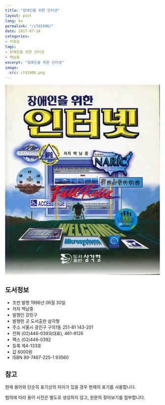```yaml
---
title: "장애인을 위한 인터넷"
layout: post
lang: ko
permalink: "/ifd1996/"
date: 2017-07-14
categories:
- 자료실
tags:
- 장애인을 위한 인터넷
- 백남중
excerpt: "장애인을 위한 인터넷"
image:
  src: ifd1996.png
---
```


![장애인을 위한 인터넷 표지](/assets/img/ifd1996/cover.jpg)

## 도서정보

* 초판 발행 1996년 06월 30일
* 저자 백남중
* 발행인 강민구
* 발행한 곳 도서출판 삼각형
* 주소 서울시 광진구 구의1동 251-81 143-201
* 전화 (02)446-0393(대표), 461-9126
* 팩스 (02)446-0392
* 등록 제4-133호
* 값 6000원
* ISBN 89-7467-225-1 93560

## 참고
현재 용어와 단순히 표기상의 차이가 있을 경우 현재의 표기를 사용합니다.

협의에 따라 용어 사전은 별도로 생성하지 않고, 원문의 찾아보기를 첨부합니다.

